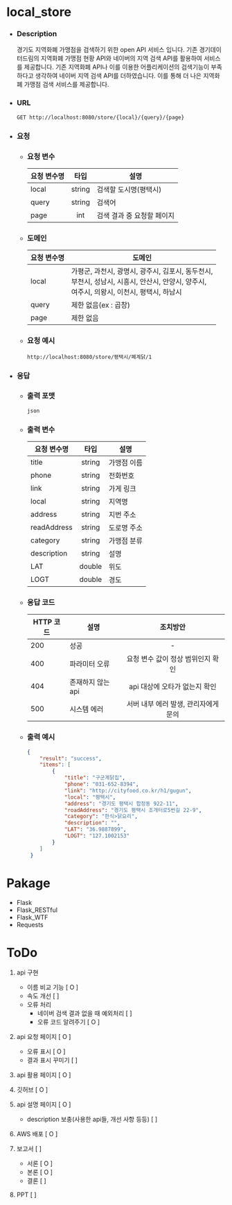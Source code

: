 # local_store
 - ### Description
    경기도 지역화폐 가맹점을 검색하기 위한 open API 서비스 입니다. 기존 경기데이터드림의 지역화폐 가맹점 현황 API와 네이버의 지역 검색 API를 활용하여 서비스를 제공합니다. 기존 지역화폐 API나 이를 이용한 어플리케이션의 검색기능이 부족하다고 생각하여 네이버 지역 검색 API를 더하였습니다. 이를 통해 더 나은 지역화폐 가맹점 검색 서비스를 제공합니다.

 - ### URL
    ```
    GET http://localhost:8080/store/{local}/{query}/{page}
    ```

 - ### 요청
    - ### 요청 변수 
        |요청 변수명|타입|설명|
        |---|:---:|---|
        |local|string|검색할 도시명(평택시)|
        |query|string|검색어|
        |page|int|검색 결과 중 요청할 페이지|

    - ### 도메인
        |요청 변수명|도메인|
        |------|---|
        |local|가평군, 과천시, 광명시, 광주시, 김포시, 동두천시,</br>부천시, 성남시, 시흥시, 안산시, 안양시, 양주시,</br>여주시, 의왕시, 이천시, 평택시, 하남시|
        |query|제한 없음(ex : 곱창)|
        |page|제한 없음|

    - ### 요청 예시
        ```
        http://localhost:8080/store/평택시/폐계닭/1
        ```

 - ### 응답
    - ### 출력 포맷
        ```
        json
        ```
      
    - ### 출력 변수
        |요청 변수명|타입|설명|
        |---|:---:|---|
        |title|string|가맹점 이름|
        |phone|string|전화번호|
        |link|string|가게 링크|
        |local|string|지역명|
        |address|string|지번 주소|
        |readAddress|string|도로명 주소|
        |category|string|가맹점 분류|
        |description|string|설명|
        |LAT|double|위도|
        |LOGT|double|경도|    
    
    - ### 응답 코드
       |HTTP 코드|설명|조치방안|
       |---|---|:---:|
       |200|성공|-|
       |400|파라미터 오류|요청 변수 값이 정상 범위인지 확인|
       |404|존재하지 않는 api|api 대상에 오타가 없는지 확인|
       |500|시스템 에러|서버 내부 에러 발생, 관리자에게 문의|        
        
    - ### 출력 예시
        ```json
        {
            "result": "success",
            "items": [
                {
                    "title": "구군계닭집",
                    "phone": "031-652-8394",
                    "link": "http://cityfood.co.kr/h1/gugun",
                    "local": "평택시",
                    "address": "경기도 평택시 합정동 922-11",
                    "roadAddress": "경기도 평택시 조개터로5번길 22-9",
                    "category": "한식>닭요리",
                    "description": "",
                    "LAT": "36.9887899",
                    "LOGT": "127.1002153"
                }
            ]
         }
        ```

        
# Pakage
 - Flask
 - Flask_RESTful
 - Flask_WTF
 - Requests

# ToDo
1. api 구현
    - 이름 비교 기능 [ O ]
    - 속도 개선 [ ]
    - 오류 처리
        - 네이버 검색 결과 없을 때 예외처리 [ ]
        - 오류 코드 알려주기 [ O ]

2. api 요청 페이지 [ O ]
    - 오류 표시 [ O ]
    - 결과 표시 꾸미기 [ ]

3. api 활용 페이지 [ O ]

4. 깃허브 [ O ]

5. api 설명 페이지 [ O ]
    - description 보충(사용한 api들, 개선 사항 등등) [ ]

6. AWS 배포 [ O ]

7. 보고서 [ ]
    - 서론 [ O ]
    - 본론 [ O ]
    - 결론 [  ]

8. PPT [ ]